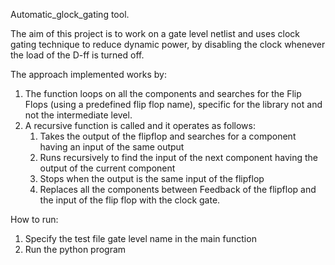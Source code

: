 Automatic_glock_gating tool. 

The aim of this project is to work on a gate level netlist and uses clock gating technique to reduce dynamic power, by disabling the clock whenever the load of the D-ff is turned off. 

The approach implemented works by: 
 1. The function loops on all the components and searches for the Flip Flops (using a predefined flip flop name), specific for the library not and not the intermediate level. 
 2. A recursive function is called and it operates as follows:
    1. Takes the output of the flipflop and searches for a component having an input of the same output
    2. Runs recursively to find the input of the next component having the output of the current component
    3. Stops when the output is the same input of the flipflop
    4. Replaces all the components between Feedback of the flipflop and the input of the flip flop with the clock gate. 


How to run:
  1. Specify the test file gate level name in the main function
  2. Run the python program
